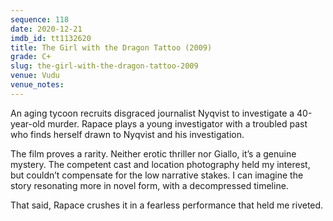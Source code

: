 ```yaml
---
sequence: 118
date: 2020-12-21
imdb_id: tt1132620
title: The Girl with the Dragon Tattoo (2009)
grade: C+
slug: the-girl-with-the-dragon-tattoo-2009
venue: Vudu
venue_notes:
---
```


An aging tycoon recruits disgraced journalist Nyqvist to investigate a 40-year-old murder. Rapace plays a young investigator with a troubled past who finds herself drawn to Nyqvist and his investigation.

<!-- end -->

The film proves a rarity. Neither erotic thriller nor Giallo, it’s a genuine mystery. The competent cast and location photography held my interest, but couldn’t compensate for the low narrative stakes. I can imagine the story resonating more in novel form, with a decompressed timeline.

That said, Rapace crushes it in a fearless performance that held me riveted.
